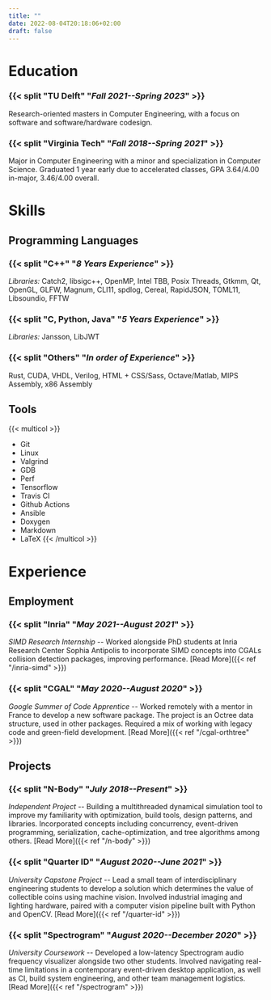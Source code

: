 ```yaml
---
title: ""
date: 2022-08-04T20:18:06+02:00
draft: false
---
```


# Education

### {{< split "TU Delft" "*Fall 2021--Spring 2023*" >}}

Research-oriented masters in Computer Engineering, with a focus on software and software/hardware codesign.

### {{< split "Virginia Tech" "*Fall 2018--Spring 2021*" >}}

Major in Computer Engineering with a minor and specialization in Computer Science.
Graduated 1 year early due to accelerated classes, GPA 3.64/4.00 in-major, 3.46/4.00 overall.

# Skills

## Programming Languages

### {{< split "C++" "*8 Years Experience*" >}}

*Libraries:*
Catch2, libsigc++, OpenMP, Intel TBB, Posix Threads,
Gtkmm, Qt, OpenGL, GLFW, Magnum, CLI11, spdlog,
Cereal, RapidJSON, TOML11, Libsoundio, FFTW

### {{< split "C, Python, Java" "*5 Years Experience*" >}}

*Libraries:*
Jansson, LibJWT

### {{< split "Others" "*In order of Experience*" >}}

Rust, CUDA, VHDL, Verilog, HTML + CSS/Sass, Octave/Matlab, MIPS Assembly, x86 Assembly

## Tools

{{< multicol >}}
- Git
- Linux
- Valgrind
- GDB
- Perf
- Tensorflow
- Travis CI
- Github Actions
- Ansible
- Doxygen
- Markdown
- LaTeX
{{< /multicol >}}

# Experience

## Employment

### {{< split "Inria" "*May 2021--August 2021*" >}}

*SIMD Research Internship* --
Worked alongside PhD students at Inria Research Center Sophia Antipolis to incorporate SIMD concepts into CGALs 
collision detection packages, improving performance.
[Read More]({{< ref "/inria-simd" >}})

### {{< split "CGAL" "*May 2020--August 2020*" >}}

*Google Summer of Code Apprentice* --
Worked remotely with a mentor in France to develop a new software package.
The project is an Octree data structure, used in other packages.
Required a mix of working with legacy code and green-field development.
[Read More]({{< ref "/cgal-orthtree" >}})

## Projects

### {{< split "N-Body" "*July 2018--Present*" >}}

*Independent Project* --
Building a multithreaded dynamical simulation tool to improve my
familiarity with optimization, build tools, design patterns, and libraries.
Incorporated concepts including concurrency, event-driven programming,
serialization, cache-optimization, and tree algorithms among others.
[Read More]({{< ref "/n-body" >}})

### {{< split "Quarter ID" "*August 2020--June 2021*" >}}

*University Capstone Project* -- 
Lead a small team of interdisciplinary engineering students
to develop a solution which determines the value of collectible coins using machine vision.
Involved industrial imaging and lighting hardware, 
paired with a computer vision pipeline built with Python and OpenCV.
[Read More]({{< ref "/quarter-id" >}})

### {{< split "Spectrogram" "*August 2020--December 2020*" >}}

*University Coursework* --
Developed a low-latency Spectrogram audio frequency visualizer alongside two other students.
Involved navigating real-time limitations in a contemporary event-driven desktop application,
as well as CI, build system engineering, and other team management logistics.
[Read More]({{< ref "/spectrogram" >}})
